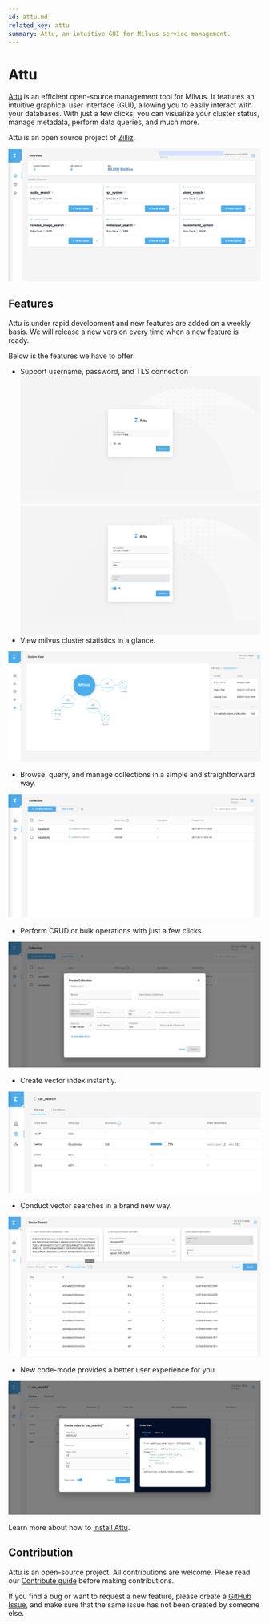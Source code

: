 ```yaml
---
id: attu.md
related_key: attu
summary: Attu, an intuitive GUI for Milvus service management.
---
```


# Attu

[Attu](https://github.com/zilliztech/attu) is an efficient open-source management tool for Milvus. It features an intuitive graphical user interface (GUI), allowing you to easily interact with your databases. With just a few clicks, you can visualize your cluster status, manage metadata, perform data queries, and much more.

Attu is an open source project of [Zilliz](https://zilliz.com/).

![Attu_overview](../../../../assets/attu/insight_overview.png "Attu overview.")

## Features

Attu is under rapid development and new features are added on a weekly basis. We will release a new version every time when a new feature is ready.

Below is the features we have to offer:

- Support username, password, and TLS connection
  ![Attu_Login](../../../../assets/attu/insight_install.png "Connect to the Attu service.")
  ![Attu_Login_user_pwd](../../../../assets/attu/insight_install_user_pwd.png "Connect to the Attu service with user")
- View milvus cluster statistics in a glance.

![view_cluster_statistics](../../../../assets/attu/view_cluster_statistics.png "View cluster statistics.")

- Browse, query, and manage collections in a simple and straightforward way.

![manage_collections](../../../../assets/attu/manage_collections.png "Manage collections.")

- Perform CRUD or bulk operations with just a few clicks.

![attu_operations](../../../../assets/attu/insight_operations.png "CRUD or bulk operations.")

- Create vector index instantly.

![attu_create_index](../../../../assets/attu/insight_create_index.png "Create vector index.")

- Conduct vector searches in a brand new way.

![attu_conduct_search](../../../../assets/attu/insight_conduct_search.png "Conduct vector search.")

- New code-mode provides a better user experience for you.

![code_mode](../../../../assets/attu/code_mode.png "New code-mode.")

Learn more about how to [install Attu](attu_install-docker.md).

## Contribution

Attu is an open-source project. All contributions are welcome. Pleae read our [Contribute guide](https://github.com/zilliztech/attu) before making contributions.

If you find a bug or want to request a new feature, please create a [GitHub Issue](https://github.com/zilliztech/attu), and make sure that the same issue has not been created by someone else.
